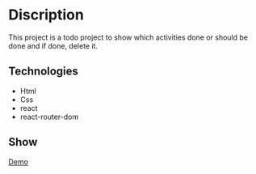 # Discription

This project is a todo project to show which activities done or should be done and if done, delete it.

## Technologies

- Html
- Css
- react 
- react-router-dom

## Show

<a href="https://amirmohazzab.github.io/todoapp"> Demo </a>
